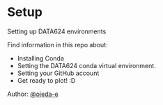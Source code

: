 # Setup
Setting up DATA624 environments

Find information in this repo about:

- Installing Conda
- Setting the DATA624 conda virtual environment.
- Setting your GitHub account
- Get ready to plot! :D

Author: [@ojeda-e](https://github.com/ojeda-e)
